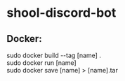 # shool-discord-bot

## Docker:

sudo docker build --tag [name] . \
sudo docker run [name] \
sudo docker save [name] > [name].tar
